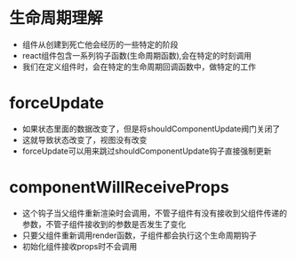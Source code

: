 # 生命周期理解
* 组件从创建到死亡他会经历的一些特定的阶段
* react组件包含一系列钩子函数(生命周期函数),会在特定的时刻调用
* 我们在定义组件时，会在特定的生命周期回调函数中，做特定的工作


# forceUpdate
* 如果状态里面的数据改变了，但是将shouldComponentUpdate阀门关闭了
* 这就导致状态改变了，视图没有改变
* forceUpdate可以用来跳过shouldComponentUpdate钩子直接强制更新

# componentWillReceiveProps
* 这个钩子当父组件重新渲染时会调用，不管子组件有没有接收到父组件传递的参数，不管子组件接收到的参数是否发生了变化
* 只要父组件重新调用render函数，子组件都会执行这个生命周期钩子
* 初始化组件接收props时不会调用
